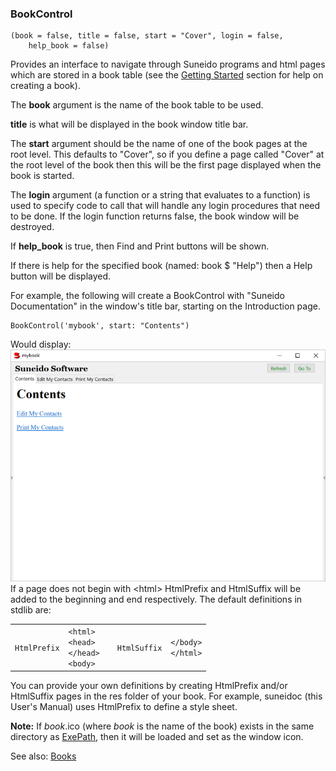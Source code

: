 ### BookControl

``` suneido
(book = false, title = false, start = "Cover", login = false,
    help_book = false)
```

Provides an interface to navigate through Suneido programs and html pages which are stored in a book table (see the [Getting Started](<../../Getting Started.md>) section for help on creating a book).

The **book** argument is the name of the book table to be used.

**title** is what will be displayed in the book window title bar.

The **start** argument should be the name of one of the book pages at the root level.  This defaults to "Cover", so if you define a page called "Cover" at the root level of the book then this will be the first page displayed when the book is started.

The **login** argument (a function or a string that evaluates to a function) is used to specify code to call that will handle any login procedures that need to be done.  If the login function returns false, the book window will be destroyed.

If **help_book** is true, then Find and Print buttons will be shown.

If there is help for the specified book (named: book $ "Help") then a Help button will be displayed.

For example, the following will create a BookControl with "Suneido Documentation" in the window's title bar, starting on the Introduction page.

``` suneido
BookControl('mybook', start: "Contents")
```

Would display:
![](<../../res/mybook.png>)
If a page does not begin with \<html> HtmlPrefix and HtmlSuffix will be added to the beginning and end respectively. The default definitions in stdlib are:

|  |  |  |  |  | 
| :---- | :---- | :---- | :---- | :---- |
| `HtmlPrefix` | <code>&lt;html><br />&lt;head><br />&lt;/head><br />&lt;body></code> |  | `HtmlSuffix` | <code>&lt;/body><br />&lt;/html></code> | 


You can provide your own definitions by creating HtmlPrefix and/or HtmlSuffix pages in the res folder of your book. For example, suneidoc (this User's Manual) uses HtmlPrefix to define a style sheet.

**Note:** If *book*.ico (where *book* is the name of the book) exists in the same directory as [ExePath](<../../Language/Reference/ExePath.md>), then it will be loaded and set as the window icon.

See also:
[Books](<../../Tools/Books.md>)